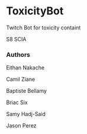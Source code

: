 # ToxicityBot

Twitch Bot for toxicity containt

S8 SCIA

### Authors

Eithan Nakache

Camil Ziane

Baptiste Bellamy

Briac Six

Samy Hadj-Said

Jason Perez
